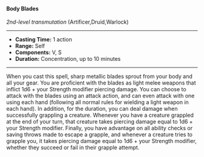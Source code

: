 #### Body Blades
*2nd-level transmutation* (Artificer,Druid,Warlock)
___
- **Casting Time:** 1 action
- **Range:** Self
- **Components:** V, S
- **Duration:** Concentration, up to 10 minutes
---
When you cast this spell, sharp metallic blades
sprout from your body and all your gear. You are
proficient with the blades as light melee weapons
that inflict 1d6 + your Strength modifier piercing
damage. You can choose to attack with the blades
using an attack action, and can even attack with one
using each hand (following all normal rules for
wielding a light weapon in each hand).
In addition, for the duration, you can deal
damage when successfully grappling a creature.
Whenever you have a creature grappled at the end
of your turn, that creature takes piercing damage
equal to 1d6 + your Strength modifier.
Finally, you have advantage on all ability checks
or saving throws made to escape a grapple, and
whenever a creature tries to grapple you, it takes
piercing damage equal to 1d6 + your Strength
modifier, whether they succeed or fail in their
grapple attempt.
